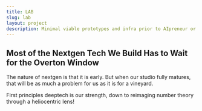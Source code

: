 ```yaml
---
title: LAB
slug: lab
layout: project
description: Minimal viable prototypes and infra prior to AIpreneur or working capital scaling opportunities.
---
```


## Most of the Nextgen Tech We Build Has to Wait for the Overton Window

The nature of nextgen is that it is early. But when our studio fully matures, that will be as much a problem for us as it is for a vineyard.

First principles deeptech is our strength, down to reimaging number theory through a heliocentric lens!
